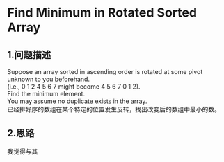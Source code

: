 Find Minimum in Rotated Sorted Array
=====

1.问题描述
----

Suppose an array sorted in ascending order is rotated at some pivot unknown to you beforehand.<br>
(i.e., 0 1 2 4 5 6 7 might become 4 5 6 7 0 1 2).<br>
Find the minimum element.<br>
You may assume no duplicate exists in the array.<br>
已经排好序的数组在某个特定的位置发生反转，找出改变后的数组中最小的数。

2.思路
---

我觉得与其
